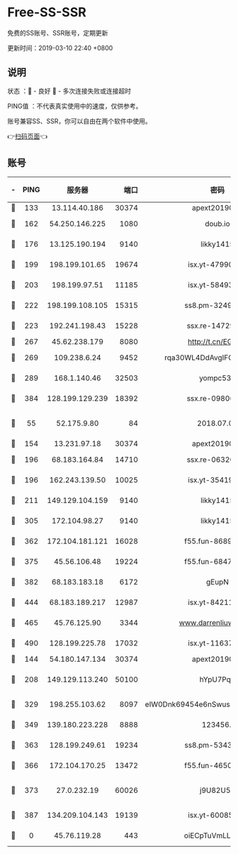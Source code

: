 # Free-SS-SSR

免费的SS账号、SSR账号，定期更新

更新时间：2019-03-10 22:40 +0800

## 说明

状态     ：🙂 - 良好 🙁 - 多次连接失败或连接超时

PING值   ：不代表真实使用中的速度，仅供参考。

账号兼容SS、SSR，你可以自由在两个软件中使用。

👉[扫码页面](https://liesauer.github.io/Free-SS-SSR/)👈

## 账号

|-|PING|服务器|端口|密码|加密方式|区域|
|:----:|:----:|:-----:|-----:|:----:|:----:|:----:|
|🙂|133|13.114.40.186|30374|apext2019006|chacha20|JP|
|🙂|162|54.250.146.225|1080|doub.io|aes-256-cfb|JP|
|🙂|176|13.125.190.194|9140|likky1415|aes-256-cfb|KR|
|🙂|199|198.199.101.65|19674|isx.yt-47990500|aes-256-cfb|US|
|🙂|203|198.199.97.51|11185|isx.yt-58493850|aes-256-cfb|US|
|🙂|222|198.199.108.105|15315|ss8.pm-32497481|aes-256-cfb|US|
|🙂|223|192.241.198.43|15228|ssx.re-14729949|aes-256-cfb|US|
|🙂|267|45.62.238.179|8080|http://t.cn/EGJIyrl|rc4-md5|CA|
|🙂|269|109.238.6.24|9452|rqa30WL4DdAvgIFG6Fs3znzTa|aes-256-cfb|FR|
|🙂|289|168.1.140.46|32503|yompc535|aes-256-cfb|AU|
|🙂|384|128.199.129.239|18392|ssx.re-09806935|aes-256-cfb|SG|
|🙂|55|52.175.9.80|84|2018.07.07|chacha20-ietf-poly1305|HK|
|🙂|154|13.231.97.18|30374|apext2019006|chacha20|JP|
|🙂|196|68.183.164.84|14710|ssx.re-06320738|aes-256-cfb|US|
|🙂|196|162.243.139.50|10025|isx.yt-35419673|aes-256-cfb|US|
|🙂|211|149.129.104.159|9140|likky1415|aes-256-cfb|HK|
|🙂|305|172.104.98.27|9140|likky1415|aes-256-cfb|JP|
|🙂|362|172.104.181.121|16028|f55.fun-86890630|aes-256-cfb|SG|
|🙂|375|45.56.106.48|19224|f55.fun-68474983|aes-256-cfb|US|
|🙂|382|68.183.183.18|6172|gEupN|aes-256-cfb|SG|
|🙂|444|68.183.189.217|12987|isx.yt-84211383|aes-256-cfb|SG|
|🙂|465|45.76.125.90|3344|www.darrenliuwei.com|aes-256-cfb|AU|
|🙂|490|128.199.225.78|17032|isx.yt-11637665|aes-256-cfb|SG|
|🙁|144|54.180.147.134|30374|apext2019006|chacha20|KR|
|🙁|208|149.129.113.240|50100|hYpU7PqP|chacha20-ietf-poly1305|CN|
|🙁|329|198.255.103.62|8097|eIW0Dnk69454e6nSwuspv9DmS201tQ0D|aes-256-cfb|US|
|🙁|349|139.180.223.228|8888|123456..|aes-256-cfb|JP|
|🙁|363|128.199.249.61|19234|ss8.pm-53433179|aes-256-cfb|SG|
|🙁|366|172.104.170.25|13472|f55.fun-46502353|aes-256-cfb|SG|
|🙁|373|27.0.232.19|60026|j9U82U53|xchacha20-ietf-poly1305|HK|
|🙁|387|134.209.104.143|19139|isx.yt-60085477|aes-256-cfb|SG|
|🙁|0|45.76.119.28|443|oiECpTuVmLLxk4Ts|aes-256-cfb|AU|
